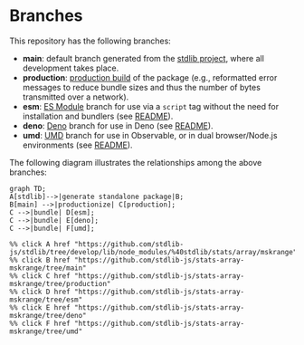 <!--

@license Apache-2.0

Copyright (c) 2022 The Stdlib Authors.

Licensed under the Apache License, Version 2.0 (the "License");
you may not use this file except in compliance with the License.
You may obtain a copy of the License at

    http://www.apache.org/licenses/LICENSE-2.0

Unless required by applicable law or agreed to in writing, software
distributed under the License is distributed on an "AS IS" BASIS,
WITHOUT WARRANTIES OR CONDITIONS OF ANY KIND, either express or implied.
See the License for the specific language governing permissions and
limitations under the License.

-->

# Branches

This repository has the following branches:

-   **main**: default branch generated from the [stdlib project][stdlib-url], where all development takes place.
-   **production**: [production build][production-url] of the package (e.g., reformatted error messages to reduce bundle sizes and thus the number of bytes transmitted over a network).
-   **esm**: [ES Module][esm-url] branch for use via a `script` tag without the need for installation and bundlers (see [README][esm-readme]).
-   **deno**: [Deno][deno-url] branch for use in Deno (see [README][deno-readme]).
-   **umd**: [UMD][umd-url] branch for use in Observable, or in dual browser/Node.js environments (see [README][umd-readme]).

The following diagram illustrates the relationships among the above branches:

```mermaid
graph TD;
A[stdlib]-->|generate standalone package|B;
B[main] -->|productionize| C[production];
C -->|bundle| D[esm];
C -->|bundle| E[deno];
C -->|bundle| F[umd];

%% click A href "https://github.com/stdlib-js/stdlib/tree/develop/lib/node_modules/%40stdlib/stats/array/mskrange"
%% click B href "https://github.com/stdlib-js/stats-array-mskrange/tree/main"
%% click C href "https://github.com/stdlib-js/stats-array-mskrange/tree/production"
%% click D href "https://github.com/stdlib-js/stats-array-mskrange/tree/esm"
%% click E href "https://github.com/stdlib-js/stats-array-mskrange/tree/deno"
%% click F href "https://github.com/stdlib-js/stats-array-mskrange/tree/umd"
```

[stdlib-url]: https://github.com/stdlib-js/stdlib/tree/develop/lib/node_modules/%40stdlib/stats/array/mskrange
[production-url]: https://github.com/stdlib-js/stats-array-mskrange/tree/production
[deno-url]: https://github.com/stdlib-js/stats-array-mskrange/tree/deno
[deno-readme]: https://github.com/stdlib-js/stats-array-mskrange/blob/deno/README.md
[umd-url]: https://github.com/stdlib-js/stats-array-mskrange/tree/umd
[umd-readme]: https://github.com/stdlib-js/stats-array-mskrange/blob/umd/README.md
[esm-url]: https://github.com/stdlib-js/stats-array-mskrange/tree/esm
[esm-readme]: https://github.com/stdlib-js/stats-array-mskrange/blob/esm/README.md